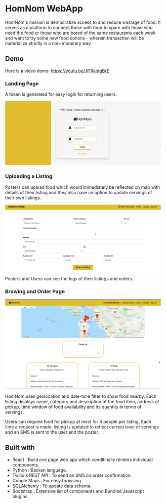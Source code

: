 # HomNom WebApp

HomNom's mission is democratize access to and reduce wastage of food. It serves as a platform to connect those with food to spare with those who need the food or those who are bored of the same restaurants each week and want to try some new food options - wherein transaction will be materialize strictly in a non-monetary way.

## Demo
Here is a video demo: https://youtu.be/Jf1RajdgBrE

### Landing Page
A token is generated for easy login for returning users.

![image](images/login.png)

### Uploading a Listing
Posters can upload food which would immediately be reflected on map with details of their listing and they also have an option to update servings of their own listings.

![image](images/upload.png)

Posters and Users can see the logs of their listings and orders.

### Browing and Order Page
![image](images/order_page.png)

HomNom uses geolocation and date-time filter to show food nearby. Each listing displays name, category and description of the food item, address of pickup, time window of food availability and its quantity in terms of servings.

Users can request food for pickup at most for 4 people per listing. Each time a request is made, listing is updated to reflect current level of servings and an SMS is sent to the user and the poster.

## Built with

* React : Build one page web app which conditinally renders individual components.
* Python : Backen language.
* Twilio's REST API : To send an SMS on order confirmation.
* Google Maps : For easy browsing.
* SQLAlchemy : To update data schema.
* Bootstrap : Extensive list of components and Bundled Javascript plugins.
